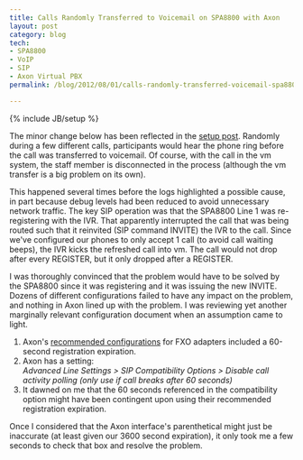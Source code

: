```yaml
---
title: Calls Randomly Transferred to Voicemail on SPA8800 with Axon
layout: post
category: blog
tech:
- SPA8800
- VoIP
- SIP
- Axon Virtual PBX
permalink: /blog/2012/08/01/calls-randomly-transferred-voicemail-spa8800-axon

---
```

{% include JB/setup %}
<div id="node-183" class="node node-blog node-promoted">
  <div class="content clearfix">
    <div class="field field-name-body field-type-text-with-summary field-label-hidden"><div class="field-items"><div class="field-item even"><p>The minor change below has been reflected in the <a href="http://witti.ws/blog/2012/07/17/cisco-spa8800-axon-virtual-pbx-polycom-soundpoint-ip-550">setup post</a>. Randomly during a few different calls, participants would hear the phone ring before the call was transferred to voicemail. Of course, with the call in the vm system, the staff member is disconnected in the process (although the vm transfer is a big problem on its own).</p>
<p>This happened several times before the logs highlighted a possible cause, in part because debug levels had been reduced to avoid unnecessary network traffic. The key SIP operation was that the SPA8800 Line 1 was re-registering with the IVR. That apparently interrupted the call that was being routed such that it reinvited (SIP command INVITE) the IVR to the call. Since we've configured our phones to only accept 1 call (to avoid call waiting beeps), the IVR kicks the refreshed call into vm. The call would not drop after every REGISTER, but it only dropped after a REGISTER.</p>
<p>I was thoroughly convinced that the problem would have to be solved by the SPA8800 since it was registering and it was issuing the new INVITE. Dozens of different configurations failed to have any impact on the problem, and nothing in Axon lined up with the problem. I was reviewing yet another marginally relevant configuration document when an assumption came to light.</p>
<ol><li>
		Axon's <a href="http://www.altoedge.com/setup/fxo.html">recommended configurations</a> for FXO adapters included a 60-second registration expiration.</li>
	<li>
		Axon has a setting:<br /><em>Advanced Line Settings &gt; SIP Compatibility Options &gt; Disable call activity polling (only use if call breaks after 60 seconds)</em></li>
	<li>
		It dawned on me that the 60 seconds referenced in the compatibility option might have been contingent upon using their recommended registration expiration.</li>
</ol><p>Once I considered that the Axon interface's parenthetical might just be inaccurate (at least given our 3600 second expiration), it only took me a few seconds to check that box and resolve the problem.</p>
</div></div></div>  </div>
</div>
